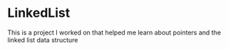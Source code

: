 # LinkedList

This is a project I worked on that helped me learn about pointers and the linked list data structure
